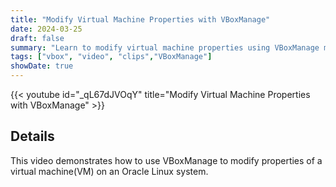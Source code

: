 ```yaml
---
title: "Modify Virtual Machine Properties with VBoxManage"
date: 2024-03-25
draft: false
summary: "Learn to modify virtual machine properties using VBoxManage modifyvm"
tags: ["vbox", "video", "clips","VBoxManage"]
showDate: true
---
```


{{< youtube id="_qL67dJVOqY" title="Modify Virtual Machine Properties with VBoxManage" >}}

## Details

This video demonstrates how to use VBoxManage to modify properties of a virtual machine(VM) on an Oracle Linux system.
